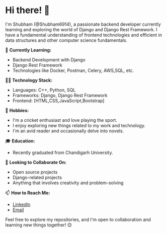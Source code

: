 # Hi there! 👋

I'm Shubham (@Shubham6914), a passionate backend developer currently learning and exploring the world of Django and Django Rest Framework.
I have a fundamental understanding of frontend technologies and efficient in data structures and other computer science fundamentals.


🌱 **Currently Learning:**
- Backend Development with Django
- Django Rest Framework
- Technologies like Docker, Postman, Celery, AWS,SQL, etc.

👨‍💻 **Technology Stack:**
- Languages: C++, Python, SQL
- Frameworks: Django, Django Rest Framework
- Frontend: [HTML,CSS,JavaScript,Bootstrap]

🏏 **Hobbies:**
- I'm a cricket enthusiast and love playing the sport.
- I enjoy exploring new things related to my work and technology.
- I'm an avid reader and occasionally delve into novels.

🎓 **Education:**
- Recently graduated from Chandigarh University.
  

🚀 **Looking to Collaborate On:**
- Open source projects
- Django-related projects
- Anything that involves creativity and problem-solving

📫 **How to Reach Me:**
- [LinkedIn](https://www.linkedin.com/in/shubham-kumar-33412628a/)
- [Email](shubhee1021@gmail.com)

Feel free to explore my repositories, and I'm open to collaboration and learning new things together! 😊
